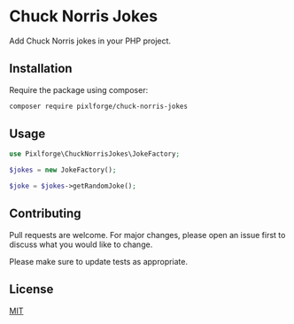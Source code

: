 # Chuck Norris Jokes

Add Chuck Norris jokes in your PHP project.

## Installation

Require the package using composer:

```bash
composer require pixlforge/chuck-norris-jokes
```

## Usage

```php
use Pixlforge\ChuckNorrisJokes\JokeFactory;

$jokes = new JokeFactory();

$joke = $jokes->getRandomJoke();
```

## Contributing
Pull requests are welcome. For major changes, please open an issue first to discuss what you would like to change.

Please make sure to update tests as appropriate.

## License
[MIT](./LICENSE.md)
